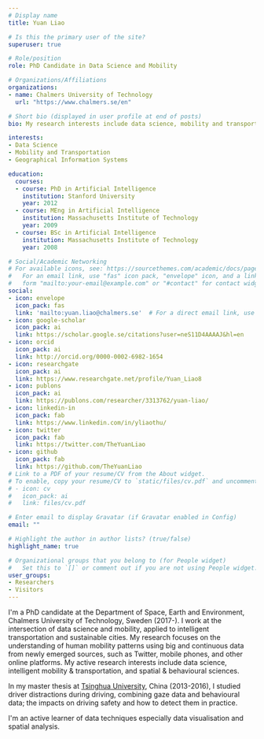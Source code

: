 ```yaml
---
# Display name
title: Yuan Liao

# Is this the primary user of the site?
superuser: true

# Role/position
role: PhD Candidate in Data Science and Mobility

# Organizations/Affiliations
organizations:
- name: Chalmers University of Technology
  url: "https://www.chalmers.se/en"

# Short bio (displayed in user profile at end of posts)
bio: My research interests include data science, mobility and transportation, and GIS.

interests:
- Data Science
- Mobility and Transportation
- Geographical Information Systems

education:
  courses:
  - course: PhD in Artificial Intelligence
    institution: Stanford University
    year: 2012
  - course: MEng in Artificial Intelligence
    institution: Massachusetts Institute of Technology
    year: 2009
  - course: BSc in Artificial Intelligence
    institution: Massachusetts Institute of Technology
    year: 2008

# Social/Academic Networking
# For available icons, see: https://sourcethemes.com/academic/docs/page-builder/#icons
#   For an email link, use "fas" icon pack, "envelope" icon, and a link in the
#   form "mailto:your-email@example.com" or "#contact" for contact widget.
social:
- icon: envelope
  icon_pack: fas
  link: 'mailto:yuan.liao@chalmers.se'  # For a direct email link, use "mailto:test@example.org".
- icon: google-scholar
  icon_pack: ai
  link: https://scholar.google.se/citations?user=neS11D4AAAAJ&hl=en
- icon: orcid
  icon_pack: ai
  link: http://orcid.org/0000-0002-6982-1654
- icon: researchgate
  icon_pack: ai
  link: https://www.researchgate.net/profile/Yuan_Liao8
- icon: publons
  icon_pack: ai
  link: https://publons.com/researcher/3313762/yuan-liao/
- icon: linkedin-in
  icon_pack: fab
  link: https://www.linkedin.com/in/yliaothu/
- icon: twitter
  icon_pack: fab
  link: https://twitter.com/TheYuanLiao
- icon: github
  icon_pack: fab
  link: https://github.com/TheYuanLiao
# Link to a PDF of your resume/CV from the About widget.
# To enable, copy your resume/CV to `static/files/cv.pdf` and uncomment the lines below.
# - icon: cv
#   icon_pack: ai
#   link: files/cv.pdf

# Enter email to display Gravatar (if Gravatar enabled in Config)
email: ""

# Highlight the author in author lists? (true/false)
highlight_name: true

# Organizational groups that you belong to (for People widget)
#   Set this to `[]` or comment out if you are not using People widget.
user_groups:
- Researchers
- Visitors
---
```


I'm a PhD candidate at the Department of Space, Earth and Environment, Chalmers University of Technology, Sweden (2017-). I work at the intersection of data science and mobility, applied to intelligent transportation and sustainable cities. My research focuses on the understanding of human mobility patterns using big and continuous data from newly emerged sources, such as Twitter, mobile phones, and other online platforms. My active research interests include data science, intelligent mobility & transportation, and spatial & behavioural sciences.

In my master thesis at [Tsinghua University](https://www.tsinghua.edu.cn/en/), China (2013-2016), I studied driver distractions during driving, combining gaze data and behavioural data; the impacts on driving safety and how to detect them in practice.

I'm an active learner of data techniques especially data visualisation and spatial analysis.
